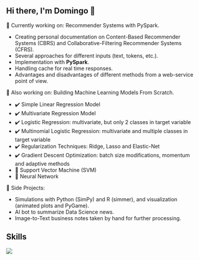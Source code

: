 ## Hi there, I'm Domingo 👋

🔭 Currently working on: Recommender Systems with PySpark.

+ Creating personal documentation on Content-Based Recommender Systems (CBRS) and Collaborative-Filtering Recommender Systems (CFRS).
+ Several approaches for different inputs (text, tokens, etc.).
+ Implementation with **PySpark**.
+ Handling cache for real time responses.
+ Advantages and disadvantages of different methods from a web-service point of view.

🔭 Also working on: Building Machine Learning Models From Scratch.

- ✔️ Simple Linear Regression Model
- ✔️ Multivariate Regression Model
- ✔️ Logistic Regression: multivariate, but only 2 classes in target variable
- ✔️ Multinomial Logistic Regression: multivariate and multiple classes in target variable
- ✔️ Regularization Techniques: Ridge, Lasso and Elastic-Net
- ✔️ Gradient Descent Optimization: batch size modifications, momentum and adaptive methods
- 🔲 Support Vector Machine (SVM)
- 🔲 Neural Network


📝 Side Projects:

+ Simulations with Python (SimPy) and R (simmer), and visualization (animated plots and PyGame).
+ AI bot to summarize Data Science news.
+ Image-to-Text business notes taken by hand for further processing.


## Skills

<a href="https://skillicons.dev">
  <img src="https://skillicons.dev/icons?i=py,r,matlab,tensorflow,git,github,mysql,mongodb,latex" />
</a>

